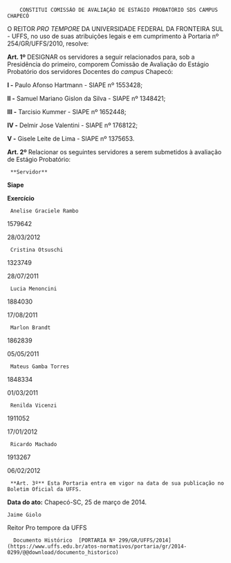         CONSTITUI COMISSÃO DE AVALIAÇÃO DE ESTÁGIO PROBATÓRIO SDS CAMPUS CHAPECÓ  

O REITOR *PRO TEMPORE* DA UNIVERSIDADE FEDERAL DA FRONTEIRA SUL - UFFS, no uso de suas atribuições legais e em cumprimento à Portaria nº 254/GR/UFFS/2010, resolve:

 **Art. 1º** DESIGNAR os servidores a seguir relacionados para, sob a Presidência do primeiro, comporem Comissão de Avaliação do Estágio Probatório dos servidores Docentes do *campus* Chapecó:

 **I -** Paulo Afonso Hartmann - SIAPE nº 1553428;

 **II -** Samuel Mariano Gislon da Silva - SIAPE nº 1348421;

 **III -** Tarcisio Kummer - SIAPE nº 1652448;

 **IV -** Delmir Jose Valentini - SIAPE nº 1768122;

 **V -** Gisele Leite de Lima - SIAPE nº 1375653.

 **Art. 2º** Relacionar os seguintes servidores a serem submetidos à avaliação de Estágio Probatório:

     **Servidor**

   **Siape**

   **Exercício**

     Anelise Graciele Rambo

   1579642

   28/03/2012

     Cristina Otsuschi

   1323749

   28/07/2011

     Lucia Menoncini

   1884030

   17/08/2011

     Marlon Brandt

   1862839

   05/05/2011

     Mateus Gamba Torres

   1848334

   01/03/2011

     Renilda Vicenzi

   1911052

   17/01/2012

     Ricardo Machado

   1913267

   06/02/2012

     **Art. 3º** Esta Portaria entra em vigor na data de sua publicação no Boletim Oficial da UFFS.

  

   **Data do ato:** Chapecó-SC, 25 de março de 2014.   
 

    Jaime Giolo   
 Reitor Pro tempore da UFFS 

      Documento Histórico  [PORTARIA Nº 299/GR/UFFS/2014](https://www.uffs.edu.br/atos-normativos/portaria/gr/2014-0299/@@download/documento_historico)     
      